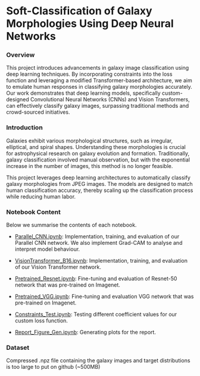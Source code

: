 # Soft-Classification of Galaxy Morphologies Using Deep Neural Networks

### Overview
This project introduces advancements in galaxy image classification using deep learning techniques. By incorporating constraints into the loss function and leveraging a modified Transformer-based architecture, we aim to emulate human responses in classifying galaxy morphologies accurately. Our work demonstrates that deep learning models, specifically custom-designed Convolutional Neural Networks (CNNs) and Vision Transformers, can effectively classify galaxy images, surpassing traditional methods and crowd-sourced initiatives.

### Introduction
Galaxies exhibit various morphological structures, such as irregular, elliptical, and spiral shapes. Understanding these morphologies is crucial for astrophysical research on galaxy evolution and formation. Traditionally, galaxy classification involved manual observation, but with the exponential increase in the number of images, this method is no longer feasible.

This project leverages deep learning architectures to automatically classify galaxy morphologies from JPEG images. The models are designed to match human classification accuracy, thereby scaling up the classification process while reducing human labor.

### Notebook Content

Below we summarise the contents of each notebook.

- [Parallel_CNN.ipynb](Parallel_CNN.ipynb): Implementation, training, and evaluation of our Parallel CNN network. We also implement Grad-CAM to analyse and interpret model behaviour.

- [VisionTransformer_B16.ipynb](VisionTransformer_B16.ipynb): Implementation, training, and evaluation of our Vision Transformer network.

- [Pretrained_Resnet.ipynb](Pretrained_Resnet.ipynb): Fine-tuning and evaluation of Resnet-50 network that was pre-trained on Imagenet.

- [Pretrained_VGG.ipynb](Pretrained_VGG.ipynb): Fine-tuning and evaluation VGG network that was pre-trained on Imagenet.

- [Constraints_Test.ipynb](Constraints_Test.ipynb): Testing different coefficient values for our custom loss function.

- [Report_Figure_Gen.ipynb](Report_Figure_Gen.ipynb): Generating plots for the report.



### Dataset
Compressed .npz file containing the galaxy images and target distributions is too large to put on github (~500MB)


